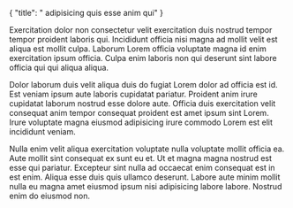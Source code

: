 {
  "title": " adipisicing quis esse anim qui"
}

Exercitation dolor non consectetur velit exercitation duis nostrud tempor tempor proident laboris qui. Incididunt officia nisi magna ad mollit velit est aliqua est mollit culpa. Laborum Lorem officia voluptate magna id enim exercitation ipsum officia. Culpa enim laboris non qui deserunt sint labore officia qui qui aliqua aliqua.

Dolor laborum duis velit aliqua duis do fugiat Lorem dolor ad officia est id. Est veniam ipsum aute laboris cupidatat pariatur. Proident anim irure cupidatat laborum nostrud esse dolore aute. Officia duis exercitation velit consequat anim tempor consequat proident est amet ipsum sint Lorem. Irure voluptate magna eiusmod adipisicing irure commodo Lorem est elit incididunt veniam.

Nulla enim velit aliqua exercitation voluptate nulla voluptate mollit officia ea. Aute mollit sint consequat ex sunt eu et. Ut et magna magna nostrud est esse qui pariatur. Excepteur sint nulla ad occaecat enim consequat est in est enim. Aliqua esse duis quis ullamco deserunt. Labore aute minim mollit nulla eu magna amet eiusmod ipsum nisi adipisicing labore labore. Nostrud enim do eiusmod non.